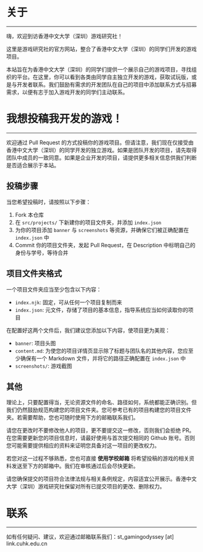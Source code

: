 # 关于
---

嗨，欢迎到访香港中文大学（深圳）游戏研究社！

这里是游戏研究社的官方网站，整合了香港中文大学（深圳）的同学们开发的游戏项目。

本站旨在为香港中文大学（深圳）的同学们提供一个展示自己的游戏项目，寻找组织的平台。在这里，你可以看到各类由同学自主独立开发的游戏，获取试玩版，或是与开发者联系。我们鼓励有需求的开发团队在自己的项目中添加联系方式与招募需求，以便有志于加入游戏开发的同学们主动联系。

# 我想投稿我开发的游戏！

---

欢迎通过 Pull Request 的方式投稿你的游戏项目。但请注意，我们现在仅接受由香港中文大学（深圳）的同学开发的独立游戏。如果是团队开发的项目，请先取得团队中成员的一致同意。如果是企业开发的项目，请提供更多相关信息供我们判断是否适合展示于本站。

## 投稿步骤

当您希望投稿时，请按照以下步骤：

1. Fork 本仓库
2. 在 `src/projects/` 下新建你的项目文件夹，并添加 `index.json`
3. 为你的项目添加 `banner` 与 `screenshots` 等资源，并确保它们被正确配置在 `index.json` 中
4. Commit 你的项目文件夹，发起 Pull Request，在 Description 中标明自己的身份与学号，等待合并

## 项目文件夹格式

一个项目文件夹应当至少包含以下内容：
 - `index.njk`: 固定，可从任何一个项目复制而来
 - `index.json`: 元文件，存储了项目的基本信息，指导系统应当如何读取你的项目

在配置好这两个文件后，我们建议您添加以下内容，使项目更为美观：
 - `banner`: 项目头图
 - `content.md`: 为使您的项目详情页显示除了标题与团队名的其他内容，您应至少确保有一个 Markdown 文件，并将它的路径正确配置在 `index.json` 中
 - `screenshots/`: 游戏截图

## 其他

理论上，只要配置得当，无论资源文件的命名、路径如何，系统都能正确识别。但我们仍然鼓励规范构建您的项目文件夹。您可参考已有的项目构建您的项目文件夹。若需要帮助，您也可随时使用下方的邮箱联系我们。

请您在更改时不要修改他人的项目，更不要提交这一修改，否则我们会拒绝 PR。在您需要更新您的项目信息时，请最好使用与首次提交相同的 Github 账号。否则您可能需要提供相应的资料来证明您具备对这一项目的更改权力。

若您对这一过程不够熟悉，您也可直接 **使用学校邮箱** 将希望投稿的游戏的相关资料发送至下方的邮箱中。我们在审核通过后会尽快更新。

请您确保提交的项目符合法律法规与相关条例规定，内容适宜公开展示。香港中文大学（深圳）游戏研究社保留对所有已提交项目的更改、删除权力。

# 联系

---

如有任何疑问、建议，欢迎通过邮箱联系我们：st_gamingodyssey [at] link.cuhk.edu.cn


